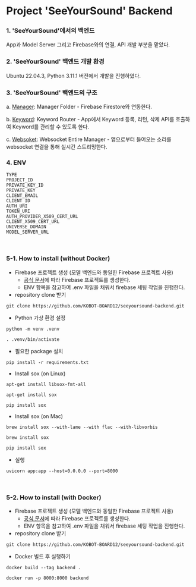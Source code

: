 # Project 'SeeYourSound' Backend

### 1. 'SeeYourSound'에서의 백엔드

App과 Model Server 그리고 Firebase와의 연결, API 개발 부분을 맡았다.
<br>

### 2. 'SeeYourSound' 백엔드 개발 환경

Ubuntu 22.04.3, Python 3.11.1 버전에서 개발을 진행하였다.
<br>

### 3. 'SeeYourSound' 백엔드의 구조

a. [Manager](https://github.com/KOBOT-BOARD12/seeyoursound-backend/blob/main/manager/firebase_manager.py): Manager Folder - Firebase Firestore와 연동한다.

b. [Keyword](https://github.com/KOBOT-BOARD12/seeyoursound-backend/blob/main/router/keyword_router.py): Keyword Router - App에서 Keyword 등록, 리턴, 삭제 API를 호출하여 Keyword를 관리할 수 있도록 한다.

c. [Websoket](https://github.com/KOBOT-BOARD12/seeyoursound-backend/blob/main/router/websocket.py): Websocket Entire Manager - 앱으로부터 들어오는 소리를 websocket 연결을 통해 실시간 스트리밍한다.
<br>

### 4. ENV

```
TYPE
PROJECT_ID
PRIVATE_KEY_ID
PRIVATE_KEY
CLIENT_EMAIL
CLIENT_ID
AUTH_URI
TOKEN_URI
AUTH_PROVIDER_X509_CERT_URL
CLIENT_X509_CERT_URL
UNIVERSE_DOMAIN
MODEL_SERVER_URL
```

<br>

### 5-1. How to install (without Docker)

- Firebase 프로젝트 생성 (모델 백엔드와 동일한 Firebase 프로젝트 사용)
  - [공식 문서](https://firebase.google.com/)에 따라 Firebase 프로젝트를 생성한다.
  - ENV 항목을 참고하여 .env 파일을 채워서 firebase 세팅 작업을 진행한다.
- repository clone 받기

```shell
git clone https://github.com/KOBOT-BOARD12/seeyoursound-backend.git
```

- Python 가상 환경 설정

```shell
python -m venv .venv
```

```shell
. .venv/bin/activate
```

- 필요한 package 설치

```shell
pip install -r requirements.txt
```

- Install sox (on Linux)

```shell
apt-get install libsox-fmt-all
```

```shell
apt-get install sox
```

```shell
pip install sox
```

- Install sox (on Mac)

```shell
brew install sox --with-lame --with flac --with-libvorbis
```

```shell
brew install sox
```

```shell
pip install sox
```

- 실행

```shell
uvicorn app:app --host=0.0.0.0 --port=8000
```

<br>

### 5-2. How to install (with Docker)

- Firebase 프로젝트 생성 (모델 백엔드와 동일한 Firebase 프로젝트 사용)
  - [공식 문서](https://firebase.google.com/)에 따라 Firebase 프로젝트를 생성한다.
  - ENV 항목을 참고하여 .env 파일을 채워서 firebase 세팅 작업을 진행한다.
- repository clone 받기

```shell
git clone https://github.com/KOBOT-BOARD12/seeyoursound-backend.git
```

- Docker 빌드 후 실행하기

```shell
docker build --tag backend .
```

```shell
docker run -p 8000:8000 backend
```
